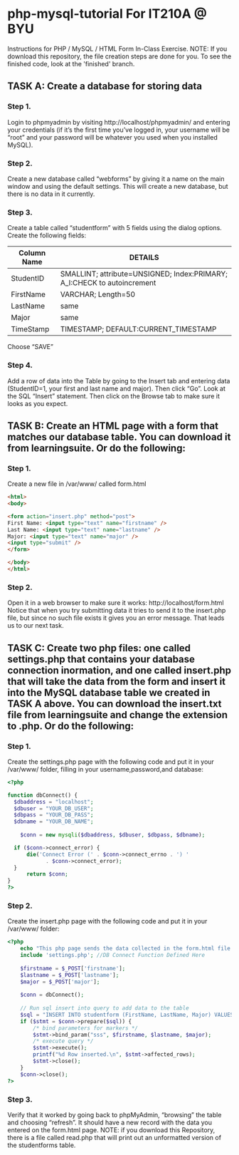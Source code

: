 # php-mysql-tutorial For IT210A @ BYU
Instructions for PHP / MySQL / HTML Form In-Class Exercise.
NOTE: If you download this repository, the file creation steps are done for you. 
To see the finished code, look at the 'finished' branch.

## TASK A: Create a database for storing data

### Step 1. 

Login to phpmyadmin by visiting http://localhost/phpmyadmin/ and entering your credentials (if it’s the first time you’ve logged in, your username will be “root” and your password will be whatever you used when you installed MySQL).

### Step 2. 

Create a new database called “webforms” by giving it a name on the main window and using the default settings. This will create a new database, but there is no data in it currently.

### Step 3. 

Create a table called “studentform” with 5 fields using the dialog options. Create the following fields: 

| Column Name | DETAILS |
| ----------- | ------- |
| StudentID   | SMALLINT; attribute=UNSIGNED; Index:PRIMARY; A_I:CHECK to autoincrement | 
| FirstName   | VARCHAR; Length=50 |
| LastName    | same |
| Major       | same |
| TimeStamp   | TIMESTAMP; DEFAULT:CURRENT_TIMESTAMP |

Choose “SAVE”

### Step 4. 

Add a row of data into the Table by going to the Insert tab and entering data (StudentID=1, your first and last name and major). Then click “Go”. Look at the SQL “Insert” statement. Then click on the Browse tab to make sure it looks as you expect.

## TASK B: Create an HTML page with a form that matches our database table. You can download it from learningsuite. Or do the following:


### Step 1. 

Create a new file in /var/www/ called form.html
```html
<html>
<body>

<form action="insert.php" method="post">
First Name: <input type="text" name="firstname" />
Last Name: <input type="text" name="lastname" />
Major: <input type="text" name="major" />
<input type="submit" />
</form>

</body>
</html> 
```
### Step 2. 

Open it in a web browser to make sure it works: http://localhost/form.html
Notice that when you try submitting data it tries to send it to the insert.php file, but since no such file exists it gives you an error message. That leads us to our next task.

## TASK C: Create two php files: one called settings.php that contains your database connection inormation, and one called insert.php that will take the data from the form and insert it into the MySQL database table we created in TASK A above. You can download the insert.txt file from learningsuite and change the extension to .php. Or do the following:

### Step 1. 

Create the settings.php page with the following code and put it in your /var/www/ folder, filling in your username,password,and database:
```php
<?php

function dbConnect() {
  $dbaddress = "localhost";
  $dbuser = "YOUR_DB_USER";
  $dbpass = "YOUR_DB_PASS";
  $dbname = "YOUR_DB_NAME";
  
	$conn = new mysqli($dbaddress, $dbuser, $dbpass, $dbname);

  if ($conn->connect_error) {
      die('Connect Error (' . $conn->connect_errno . ') '
            . $conn->connect_error);
  }
	  return $conn;
}
?>
```

### Step 2. 

Create the insert.php page with the following code and put it in your /var/www/ folder:
```php
<?php
    echo "This php page sends the data collected in the form.html file and inserts it into the MySQL database\n\n";
    include 'settings.php'; //DB Connect Function Defined Here
    
    $firstname = $_POST['firstname'];
    $lastname = $_POST['lastname'];
    $major = $_POST['major'];
        
    $conn = dbConnect();
    
    // Run sql insert into query to add data to the table
    $sql = "INSERT INTO studentform (FirstName, LastName, Major) VALUES (?,?,?)";
    if ($stmt = $conn->prepare($sql)) {
        /* bind parameters for markers */
        $stmt->bind_param("sss", $firstname, $lastname, $major);
        /* execute query */
        $stmt->execute();
        printf("%d Row inserted.\n", $stmt->affected_rows);
        $stmt->close();
    }
    $conn->close();
?>

```

### Step 3. 

Verify that it worked by going back to phpMyAdmin, “browsing” the table and choosing “refresh”. It should have a new record with the data you entered on the form.html page.
NOTE: if you download this Repository, there is a file called read.php that will print out an unformatted version of the studentforms table.
